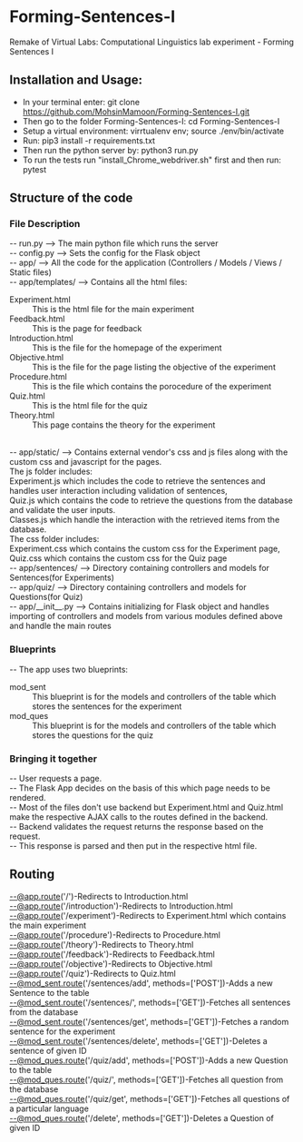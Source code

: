 # Forming-Sentences-I
Remake of Virtual Labs: Computational Linguistics lab experiment - Forming Sentences I

## Installation and Usage:
- In your terminal enter: git clone https://github.com/MohsinMamoon/Forming-Sentences-I.git
- Then go to the folder Forming-Sentences-I: cd Forming-Sentences-I
- Setup a virtual environment: virrtualenv env; source ./env/bin/activate
- Run: pip3 install -r requirements.txt
- Then run the python server by: python3 run.py
- To run the tests run "install_Chrome_webdriver.sh" first and then run: pytest

## Structure of the code

### File Description

-- run.py –> The main python file which runs the server <br/>
-- config.py –> Sets the config for the Flask object <br/>
-- app/ –> All the code for the application (Controllers / Models / Views / Static files) <br/>
-- app/templates/ –> Contains all the html files:
<dl>
<dt>Experiment.html</dt>
<dd>This is the html file for the main experiment</dd>
<dt>Feedback.html</dt>
<dd>This is the page for feedback</dd>
<dt>Introduction.html</dt>
<dd>This is the file for the homepage of the experiment</dd>
<dt>Objective.html</dt>
<dd>This is the file for the page listing the objective of the experiment</dd>
<dt>Procedure.html</dt>
<dd>This is the file which contains the porocedure of the experiment</dd>
<dt>Quiz.html</dt>
<dd>This is the html file for the quiz</dd>
<dt>Theory.html</dt>
<dd>This page contains the theory for the experiment</dd>

</dl><br/>
-- app/static/ –> Contains external vendor's css and js files along with the custom css and javascript for the pages.
<br> The js folder includes:
<br> Experiment.js which includes the code to retrieve the sentences and handles user interaction including validation of sentences, 
<br>Quiz.js which contains the code to retrieve the questions from the database and validate the user inputs. 
<br>Classes.js which handle the interaction with the retrieved items from the database.
<br> The css folder includes:
<br>Experiment.css which contains the custom css for the Experiment page,
<br>Quiz.css which contains the custom css for the Quiz page<br/>
-- app/sentences/ –> Directory containing controllers and models for Sentences(for Experiments) <br/>
-- app/quiz/ –> Directory containing controllers and models for Questions(for Quiz) <br/>
-- app/__init__.py –> Contains initializing for Flask object and handles importing of controllers and models from various modules defined above and handle the main routes<br/>

### Blueprints

-- The app uses two blueprints: <br/>
<dl>
<dt> mod_sent </dt>
<dd> This blueprint is for the models and controllers of the table which stores the sentences for the experiment </dd>
<dt> mod_ques </dt>
<dd> This blueprint is for the models and controllers of the table which stores the questions for the quiz </dd>
</dl>

### Bringing it together

-- User requests a page. <br/>
-- The Flask App decides on the basis of this which page needs to be rendered. <br/>
-- Most of the files don't use backend but Experiment.html and Quiz.html make the respective AJAX calls to the routes defined in the backend. <br/>
-- Backend validates the request returns the response based on the request. <br/>
-- This response is parsed and then put in the respective html file. <br/>

## Routing

--@app.route('/')-Redirects to Introduction.html  <br/>
--@app.route('/introduction')-Redirects to Introduction.html <br/>
--@app.route('/experiment')-Redirects to Experiment.html which contains the main experiment <br/>
--@app.route('/procedure')-Redirects to Procedure.html <br/>
--@app.route('/theory')-Redirects to Theory.html <br/>
--@app.route('/feedback')-Redirects to Feedback.html <br/>
--@app.route('/objective')-Redirects to Objective.html <br/>
--@app.route('/quiz')-Redirects to Quiz.html <br/>
--@mod_sent.route('/sentences/add', methods=['POST'])-Adds a new Sentence to the table <br/>
--@mod_sent.route('/sentences/', methods=['GET'])-Fetches all sentences from the database <br/>
--@mod_sent.route('/sentences/get', methods=['GET'])-Fetches a random sentence for  the experiment <br/>
--@mod_sent.route('/sentences/delete', methods=['GET'])-Deletes a sentence of given ID <br/>
--@mod_ques.route('/quiz/add', methods=['POST'])-Adds a new Question to the table <br/>
--@mod_ques.route('/quiz/', methods=['GET'])-Fetches all question from the database <br/>
--@mod_ques.route('/quiz/get', methods=['GET'])-Fetches all questions of a particular language <br/>
--@mod_ques.route('/delete', methods=['GET'])-Deletes a Question of given ID <br/>
